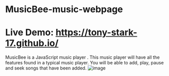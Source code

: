 # MusicBee-music-webpage
# Live Demo: https://tony-stark-17.github.io/
MusicBee is a JavaScript music player .  This music player will have all the features found in a typical music player. You will be able to add, play, pause and seek songs that have been added. 
![image](https://user-images.githubusercontent.com/68496460/138448707-5f8c9395-e11a-4342-8453-4dad83922b90.png)
